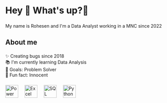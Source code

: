 <h1 align="left">Hey 👋 What's up?🤗</h1>

###

<p align="left">My name is Rohesen and I'm a Data Analyst working in a MNC since 2022</p>

###

<h2 align="left">About me</h2>

###

<p align="left">✨ Creating bugs since 2018 <br>📚 I'm currently learning Data Analysis <br>🎯 Goals: Problem Solver <br>🎲 Fun fact: Innocent</p>

###


###

<div align="left">
  <img src="https://upload.wikimedia.org/wikipedia/commons/c/cf/New_Power_BI_Logo.svg" height="40" alt="Power Bi logo"  />
  <img width="12" />
  <img src="https://upload.wikimedia.org/wikipedia/commons/3/34/Microsoft_Office_Excel_%282019%E2%80%93present%29.svg" height="40" alt="Excel logo"  />
  <img width="12" />
  <img src="https://upload.wikimedia.org/wikipedia/commons/d/d7/Sql_data_base_with_logo.svg" height="40" alt="SQL logo"  />
  <img width="12" />
  <img src="https://upload.wikimedia.org/wikipedia/commons/c/c3/Python-logo-notext.svg" height="40" alt="Python logo"  />
  <img width="12" />
</div>

###
